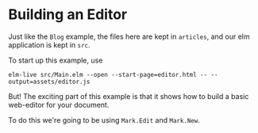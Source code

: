 # Building an Editor

Just like the `Blog` example, the files here are kept in `articles`, and our elm application is kept in `src`.

To start up this example, use 

```shell
elm-live src/Main.elm --open --start-page=editor.html -- --output=assets/editor.js
```

But! The exciting part of this example is that it shows how to build a basic web-editor for your document.

To do this we're going to be using `Mark.Edit` and `Mark.New`.





